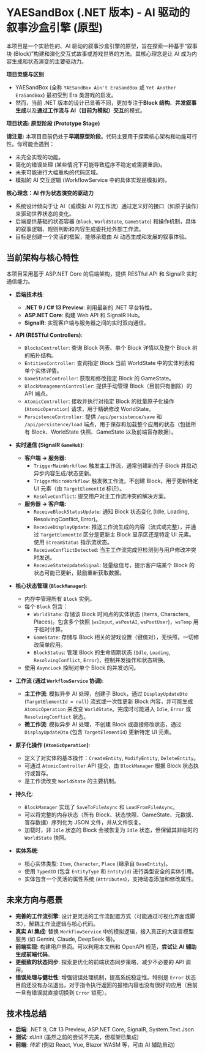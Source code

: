 # YAESandBox (.NET 版本) - AI 驱动的叙事沙盒引擎 (原型)

本项目是一个实验性的、AI 驱动的叙事沙盒引擎的原型，旨在探索一种基于“叙事块 (Block)”构建和演化交互式故事或游戏世界的方法。其核心理念是让 AI 成为内容生成和状态演变的主要驱动力。

**项目灵感与区别**

*   YAESandBox (全称 `YAESandBox Ain't EraSandBox` 或 `Yet Another EraSandBox`) 最初受到 Era 类游戏的启发。
*   然而，当前 .NET 版本的设计已显著不同，更加专注于**Block 结构**、**并发叙事生成**以及**通过工作流与 AI（目前为模拟）交互**的模式。

**项目状态: 原型阶段 (Prototype Stage)**

**请注意:** 本项目目前仍处于**早期原型阶段**。代码主要用于探索核心架构和功能可行性。你可能会遇到：

*   未完全实现的功能。
*   简化的错误处理 (某些情况下可能导致程序不稳定或需要重启)。
*   未来可能进行大幅重构的代码区域。
*   模拟的 AI 交互逻辑 (WorkflowService 中的具体实现是模拟的)。

**核心理念：AI 作为状态演变的驱动力**

*   系统设计倾向于让 AI（或模拟 AI 的工作流）通过定义好的接口（如原子操作）来驱动世界状态的变化。
*   后端提供基础的状态容器 (`Block`, `WorldState`, `GameState`) 和操作机制，具体的叙事逻辑、规则判断和内容生成委托给外部工作流。
*   目标是创建一个灵活的框架，能够承载由 AI 动态生成和发展的叙事体验。

## 当前架构与核心特性

本项目采用基于 ASP.NET Core 的后端架构，提供 RESTful API 和 SignalR 实时通信能力。

*   **后端技术栈**:
    *   **.NET 9 / C# 13 Preview**: 利用最新的 .NET 平台特性。
    *   **ASP.NET Core**: 构建 Web API 和 SignalR Hub。
    *   **SignalR**: 实现客户端与服务器之间的实时双向通信。

*   **API (RESTful Controllers)**:
    *   `BlocksController`: 查询 Block 列表、单个 Block 详情以及整个 Block 树的拓扑结构。
    *   `EntitiesController`: 查询指定 Block 当前 WorldState 中的实体列表和单个实体详情。
    *   `GameStateController`: 获取和修改指定 Block 的 GameState。
    *   `BlockManagementController`: 提供手动管理 Block（目前只有删除）的 API 端点。
    *   `AtomicController`: 接收并执行对指定 Block 的批量原子化操作 (`AtomicOperation`) 请求，用于精确修改 WorldState。
    *   `PersistenceController`: 提供 `/api/persistence/save` 和 `/api/persistence/load` 端点，用于保存和加载整个应用的状态（包括所有 Block、WorldState 快照、GameState 以及前端盲存数据）。

*   **实时通信 (SignalR `GameHub`)**:
    *   **客户端 -> 服务器:**
        *   `TriggerMainWorkflow`: 触发主工作流，通常创建新的子 Block 并启动异步内容生成/状态更新。
        *   `TriggerMicroWorkflow`: 触发微工作流，不创建 Block，用于更新特定 UI 元素（由 `TargetElementId` 标识）。
        *   `ResolveConflict`: 提交用户对主工作流冲突的解决方案。
    *   **服务器 -> 客户端:**
        *   `ReceiveBlockStatusUpdate`: 通知 Block 状态变化 (Idle, Loading, ResolvingConflict, Error)。
        *   `ReceiveDisplayUpdate`: 推送工作流生成的内容（流式或完整），并通过 `TargetElementId` 区分是更新主 Block 显示区还是特定 UI 元素。使用 `StreamStatus` 指示流状态。
        *   `ReceiveConflictDetected`: 当主工作流完成但检测到与用户修改冲突时发送。
        *   `ReceiveStateUpdateSignal`: 轻量级信号，提示客户端某个 Block 的状态可能已更新，鼓励重新获取数据。

*   **核心状态管理 (`BlockManager`)**:
    *   内存中管理所有 `Block` 实例。
    *   每个 `Block` 包含：
        *   `WorldState`: 存储该 Block 时间点的实体状态 (Items, Characters, Places)。包含多个快照 (`wsInput`, `wsPostAI`, `wsPostUser`)，`wsTemp` 用于临时计算。
        *   `GameState`: 存储与 Block 相关的游戏设置（键值对），无快照，一切修改简单应用。
        *   `BlockStatus`: 管理 Block 的生命周期状态 (`Idle`, `Loading`, `ResolvingConflict`, `Error`)，控制并发操作和状态转换。
    *   使用 `AsyncLock` 控制对单个 Block 的并发访问。

*   **工作流 (通过 `WorkflowService` 协调)**:
    *   **主工作流**: 模拟异步 AI 处理，创建子 Block，通过 `DisplayUpdateDto` (`TargetElementId = null`) 流式或一次性更新 Block 内容，并可能生成 `AtomicOperation` 来改变 `WorldState`。完成时可能进入 `Idle`, `Error` 或 `ResolvingConflict` 状态。
    *   **微工作流**: 模拟异步 AI 处理，不创建 Block 或直接修改状态，通过 `DisplayUpdateDto` (包含 `TargetElementId`) 更新特定 UI 元素。

*   **原子化操作 (`AtomicOperation`)**:
    *   定义了对实体的基本操作：`CreateEntity`, `ModifyEntity`, `DeleteEntity`。
    *   可通过 `AtomicController` API 提交，由 `BlockManager` 根据 Block 状态执行或暂存。
    *   是工作流改变 `WorldState` 的主要机制。

*   **持久化**:
    *   `BlockManager` 实现了 `SaveToFileAsync` 和 `LoadFromFileAsync`。
    *   可以将完整的内存状态（所有 Block、状态快照、GameState、元数据、盲存数据）序列化为 JSON 文件，并从文件恢复。
    *   加载时，非 `Idle` 状态的 Block 会被恢复为 `Idle` 状态，但保留其非临时的 `WorldState` 快照。

*   **实体系统**:
    *   核心实体类型: `Item`, `Character`, `Place` (继承自 `BaseEntity`)。
    *   使用 `TypedID` (包含 `EntityType` 和 `EntityId`) 进行类型安全的实体引用。
    *   实体包含一个灵活的属性系统 (`Attributes`)，支持动态添加和修改属性。

## 未来方向与愿景

*   **完善的工作流引擎**: 设计更灵活的工作流配置方式（可能通过可视化界面或脚本），解耦工作流逻辑与核心代码。
*   **真实 AI 集成**: 替换 `WorkflowService` 中的模拟逻辑，接入真正的大语言模型服务 (如 Gemini, Claude, DeepSeek 等)。
*   **前端实现**: 构建用户界面。可以利用本文档和 OpenAPI 规范，**尝试让 AI 辅助生成前端代码**。
*   **更细致的状态同步**: 探索更优化的前端状态同步策略，减少不必要的 API 调用。
*   **错误处理与健壮性**: 增强错误处理机制，提高系统稳定性。特别是 `Error` 状态目前还没有办法退出，对于指令执行返回的报错内容也没有很好的应用（目前一旦有错误就直接切换到 `Error` 锁死）。

## 技术栈总结

*   **后端**: .NET 9, C# 13 Preview, ASP.NET Core, SignalR, System.Text.Json
*   **测试**: xUnit (虽然之前的尝试不完美，但框架已集成)
*   **前端**: *待定* (例如 React, Vue, Blazor WASM 等，可由 AI 辅助启动)